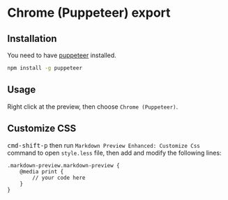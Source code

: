 # Chrome (Puppeteer) export

## Installation

You need to have [puppeteer](https://github.com/GoogleChrome/puppeteer) installed.

```bash
npm install -g puppeteer
```

## Usage
Right click at the preview, then choose `Chrome (Puppeteer)`.

## Customize CSS
<kbd>cmd-shift-p</kbd> then run `Markdown Preview Enhanced: Customize Css` command to open `style.less` file, then add and modify the following lines:

```less
.markdown-preview.markdown-preview {
    @media print {
        // your code here
    }
}
```
